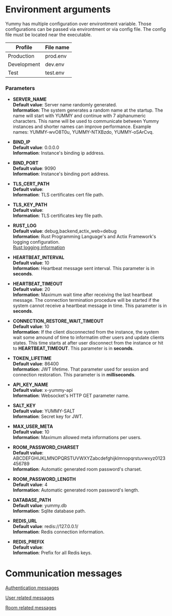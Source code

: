 # Environment arguments

Yummy has multiple configuration over environtment variable. Those configurations can be passed via environtment or via config file. The config file must be located near the executable.

| Profile     | File name |
|-------------|-----------|
| Production  | prod.env  |
| Development | dev.env   |
| Test        | test.env  |

### Parameters 
* **SERVER_NAME** <br/>
__Default value__: Server name randomly generated. <br/>
__Information__: The system generates a random name at the startup. The name will start with YUMMY and continue with 7 alphanumeric characters. This name will be used to communicate between Yummy instances and shorter names can improve performance. Example names: YUMMY-wvO8T0u, YUMMY-NTXBzdo, YUMMY-oSArCvq. <br/>

* **BIND_IP** <br/>
__Default value__: 0.0.0.0 <br/>
__Information__: Instance's binding ip address. <br/>

* **BIND_PORT** <br/>
__Default value__: 9090 <br/>
__Information__: Instance's binding port address. <br/>

* **TLS_CERT_PATH** <br/>
__Default value__: <br/>
__Information__: TLS certificates cert file path. <br/>

* **TLS_KEY_PATH** <br/>
__Default value__: <br/>
__Information__: TLS certificates key file path. <br/>

* **RUST_LOG** <br/>
__Default value__: debug,backend,actix_web=debug <br/>
__Information__: Rust Programming Language's and Actix Framework's logging configuration. <br/>
[Rust logging information](https://docs.rs/env_logger/0.10.0/env_logger/#enabling-logging) <br/>

* **HEARTBEAT_INTERVAL** <br/>
__Default value__: 10 <br/>
__Information__: Heartbeat message sent interval. This parameter is in **seconds**. <br/>

* **HEARTBEAT_TIMEOUT** <br/>
__Default value__: 20 <br/>
__Information__: Maximum wait time after receiving the last heartbeat message. The connection termination procedure will be started if the system cannot receive a heartbeat message in time. This parameter is in **seconds**. <br/>

* **CONNECTION_RESTORE_WAIT_TIMEOUT** <br/>
__Default value__: 10 <br/>
__Information__: If the client disconnected from the instance, the system wait some amound of time to informatim other users and update clients states. This time starts at after user disconnect from the instance or hit to **HEARTBEAT_TIMEOUT**. This parameter is in **seconds**. <br/>

* **TOKEN_LIFETIME** <br/>
__Default value__: 86400 <br/>
__Information__: JWT lifetime. That parameter used for session and connection restoration. This parameter is in **milliseconds**. <br/>

* **API_KEY_NAME** <br/>
__Default value__: x-yummy-api <br/>
__Information__: Websocket's HTTP GET parameter name. <br/>

* **SALT_KEY** <br/>
__Default value__: YUMMY-SALT <br/>
__Information__: Secret key for JWT. <br/>

* **MAX_USER_META** <br/>
__Default value__: 10 <br/>
__Information__: Maximum allowed meta informations per users. <br/>

* **ROOM_PASSWORD_CHARSET** <br/>
__Default value__: ABCDEFGHIJKLMNOPQRSTUVWXYZabcdefghijklmnopqrstuvwxyz0123456789 <br/>
__Information__: Automatic generated room password's charset. <br/>

* **ROOM_PASSWORD_LENGTH** <br/>
__Default value__: 4 <br/>
__Information__: Automatic generated room password's length. <br/>

* **DATABASE_PATH** <br/>
__Default value__: yummy.db <br/>
__Information__: Sqlite database path. <br/>

* **REDIS_URL** <br/>
__Default value__: redis://127.0.0.1/ <br/>
__Information__: Redis connection information. <br/>

* **REDIS_PREFIX** <br/>
__Default value__: <br/>
__Information__: Prefix for all Redis keys. <br/>


# Communication messages

[Authentication messages](auth.md)

[User related messages](user.md)

[Room related messages](room.md)
